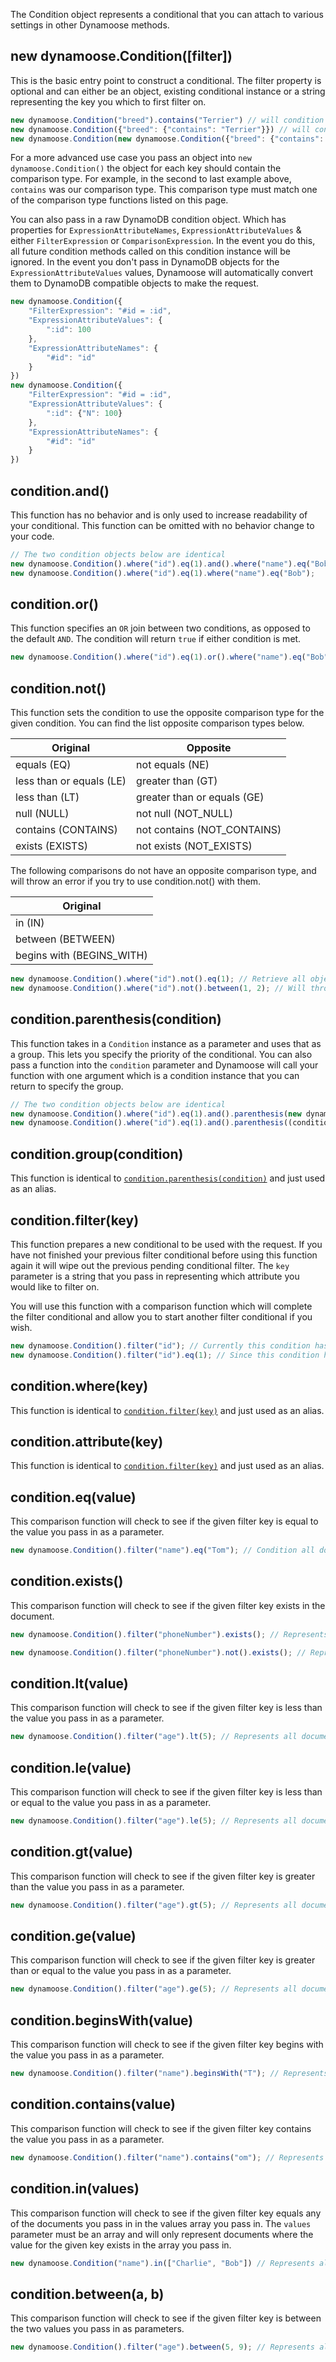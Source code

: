 The Condition object represents a conditional that you can attach to various settings in other Dynamoose methods.

## new dynamoose.Condition([filter])

This is the basic entry point to construct a conditional. The filter property is optional and can either be an object, existing conditional instance or a string representing the key you which to first filter on.

```js
new dynamoose.Condition("breed").contains("Terrier") // will condition for where the key `breed` contains `Terrier`
new dynamoose.Condition({"breed": {"contains": "Terrier"}}) // will condition for where the key `breed` contains `Terrier`
new dynamoose.Condition(new dynamoose.Condition({"breed": {"contains": "Terrier"}})) // will condition for where the key `breed` contains `Terrier`
```

For a more advanced use case you pass an object into `new dynamoose.Condition()` the object for each key should contain the comparison type. For example, in the second to last example above, `contains` was our comparison type. This comparison type must match one of the comparison type functions listed on this page.

You can also pass in a raw DynamoDB condition object. Which has properties for `ExpressionAttributeNames`, `ExpressionAttributeValues` & either `FilterExpression` or `ComparisonExpression`. In the event you do this, all future condition methods called on this condition instance will be ignored. In the event you don't pass in DynamoDB objects for the `ExpressionAttributeValues` values, Dynamoose will automatically convert them to DynamoDB compatible objects to make the request.

```js
new dynamoose.Condition({
	"FilterExpression": "#id = :id",
	"ExpressionAttributeValues": {
		":id": 100
	},
	"ExpressionAttributeNames": {
		"#id": "id"
	}
})
new dynamoose.Condition({
	"FilterExpression": "#id = :id",
	"ExpressionAttributeValues": {
		":id": {"N": 100}
	},
	"ExpressionAttributeNames": {
		"#id": "id"
	}
})
```

## condition.and()

This function has no behavior and is only used to increase readability of your conditional. This function can be omitted with no behavior change to your code.

```js
// The two condition objects below are identical
new dynamoose.Condition().where("id").eq(1).and().where("name").eq("Bob");
new dynamoose.Condition().where("id").eq(1).where("name").eq("Bob");
```

## condition.or()

This function specifies an `OR` join between two conditions, as opposed to the default `AND`. The condition will return `true` if either condition is met.

```js
new dynamoose.Condition().where("id").eq(1).or().where("name").eq("Bob"); // id = 1 OR name = Bob
```

## condition.not()

This function sets the condition to use the opposite comparison type for the given condition. You can find the list opposite comparison types below.

| Original | Opposite |
|---|---|
| equals (EQ) | not equals (NE) |
| less than or equals (LE) | greater than (GT) |
| less than (LT) | greater than or equals (GE) |
| null (NULL) | not null (NOT_NULL) |
| contains (CONTAINS) | not contains (NOT_CONTAINS) |
| exists (EXISTS) | not exists (NOT_EXISTS) |

The following comparisons do not have an opposite comparison type, and will throw an error if you try to use condition.not() with them.

| Original |
|---|
| in (IN) |
| between (BETWEEN) |
| begins with (BEGINS_WITH) |

```js
new dynamoose.Condition().where("id").not().eq(1); // Retrieve all objects where id does NOT equal 1
new dynamoose.Condition().where("id").not().between(1, 2); // Will throw error since between does not have an opposite comparison type
```

## condition.parenthesis(condition)

This function takes in a `Condition` instance as a parameter and uses that as a group. This lets you specify the priority of the conditional. You can also pass a function into the `condition` parameter and Dynamoose will call your function with one argument which is a condition instance that you can return to specify the group.

```js
// The two condition objects below are identical
new dynamoose.Condition().where("id").eq(1).and().parenthesis(new dynamoose.Condition().where("name").eq("Bob")); // id = 1 AND (name = Bob)
new dynamoose.Condition().where("id").eq(1).and().parenthesis((condition) => condition.where("name").eq("Bob")); // id = 1 AND (name = Bob)
```

## condition.group(condition)

This function is identical to [`condition.parenthesis(condition)`](#conditionparenthesiscondition) and just used as an alias.

## condition.filter(key)

This function prepares a new conditional to be used with the request. If you have not finished your previous filter conditional before using this function again it will wipe out the previous pending conditional filter. The `key` parameter is a string that you pass in representing which attribute you would like to filter on.

You will use this function with a comparison function which will complete the filter conditional and allow you to start another filter conditional if you wish.

```js
new dynamoose.Condition().filter("id"); // Currently this condition has no filter behavior and will represent an empty conditional
new dynamoose.Condition().filter("id").eq(1); // Since this condition has a comparison function (eq) after the filter it will complete the filter conditional and only represent documents where `id` = 1
```

## condition.where(key)

This function is identical to [`condition.filter(key)`](#conditionfilterkey) and just used as an alias.

## condition.attribute(key)

This function is identical to [`condition.filter(key)`](#conditionfilterkey) and just used as an alias.

## condition.eq(value)

This comparison function will check to see if the given filter key is equal to the value you pass in as a parameter.

```js
new dynamoose.Condition().filter("name").eq("Tom"); // Condition all documents where `name` equals `Tom`
```

## condition.exists()

This comparison function will check to see if the given filter key exists in the document.

```js
new dynamoose.Condition().filter("phoneNumber").exists(); // Represents all documents where `phoneNumber` exists in the document

new dynamoose.Condition().filter("phoneNumber").not().exists(); // Represents all documents where `phoneNumber` does not exist in the document
```

## condition.lt(value)

This comparison function will check to see if the given filter key is less than the value you pass in as a parameter.

```js
new dynamoose.Condition().filter("age").lt(5); // Represents all documents where `age` is less than 5
```

## condition.le(value)

This comparison function will check to see if the given filter key is less than or equal to the value you pass in as a parameter.

```js
new dynamoose.Condition().filter("age").le(5); // Represents all documents where `age` is less than or equal to 5
```

## condition.gt(value)

This comparison function will check to see if the given filter key is greater than the value you pass in as a parameter.

```js
new dynamoose.Condition().filter("age").gt(5); // Represents all documents where `age` is greater than 5
```

## condition.ge(value)

This comparison function will check to see if the given filter key is greater than or equal to the value you pass in as a parameter.

```js
new dynamoose.Condition().filter("age").ge(5); // Represents all documents where `age` is greater than or equal to 5
```

## condition.beginsWith(value)

This comparison function will check to see if the given filter key begins with the value you pass in as a parameter.

```js
new dynamoose.Condition().filter("name").beginsWith("T"); // Represents all documents where `name` begins with `T`
```

## condition.contains(value)

This comparison function will check to see if the given filter key contains the value you pass in as a parameter.

```js
new dynamoose.Condition().filter("name").contains("om"); // Represents all documents where `name` contains `om`
```

## condition.in(values)

This comparison function will check to see if the given filter key equals any of the documents you pass in in the values array you pass in. The `values` parameter must be an array and will only represent documents where the value for the given key exists in the array you pass in.

```js
new dynamoose.Condition("name").in(["Charlie", "Bob"]) // Represents all documents where `name` = `Charlie` OR `Bob`
```

## condition.between(a, b)

This comparison function will check to see if the given filter key is between the two values you pass in as parameters.

```js
new dynamoose.Condition().filter("age").between(5, 9); // Represents all documents where `age` is between 5 and 9
```
